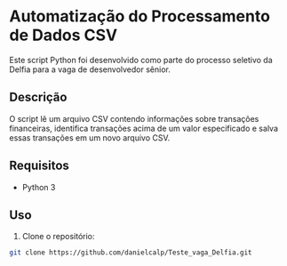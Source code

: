 # Automatização do Processamento de Dados CSV

Este script Python foi desenvolvido como parte do processo seletivo da Delfia para a vaga de desenvolvedor sênior.

## Descrição

O script lê um arquivo CSV contendo informações sobre transações financeiras, identifica transações acima de um valor especificado e salva essas transações em um novo arquivo CSV.

## Requisitos

- Python 3

## Uso

1. Clone o repositório:

```bash
git clone https://github.com/danielcalp/Teste_vaga_Delfia.git
